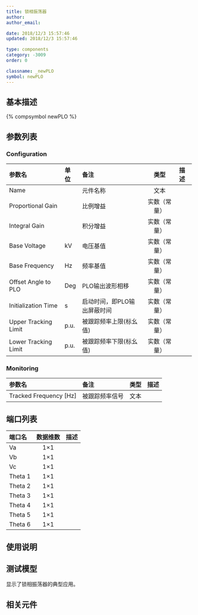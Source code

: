 ```yaml
---
title: 锁相振荡器
author: 
author_email:

date: 2018/12/3 15:57:46
updated: 2018/12/3 15:57:46

type: components
category: -3009
order: 0

classname: _newPLO
symbol: newPLO
---
```

## 基本描述
{% compsymbol newPLO %}

## 参数列表
### Configuration
| 参数名 | 单位 | 备注 | 类型 | 描述 |
| :--- | :--- | :--- | :--: | :--- |
| Name |  | 元件名称 | 文本 |  |
| Proportional Gain |  | 比例增益 | 实数（常量） |  |
| Integral Gain |  | 积分增益 | 实数（常量） |  |
| Base Voltage | kV | 电压基值 | 实数（常量） |  |
| Base Frequency | Hz | 频率基值 | 实数（常量） |  |
| Offset Angle to PLO | Deg | PLO输出波形相移 | 实数（常量） |  |
| Initialization Time | s | 启动时间，即PLO输出屏蔽时间 | 实数（常量） |  |
| Upper Tracking Limit | p.u. | 被跟踪频率上限(标幺值) | 实数（常量） |  |
| Lower Tracking Limit | p.u. | 被跟踪频率下限(标幺值) | 实数（常量） |  |

### Monitoring
| 参数名 | 备注 | 类型 | 描述 |
| :--- | :--- | :--: | :--- |
| Tracked Frequency \[Hz\] | 被跟踪频率信号 | 文本 |  |


## 端口列表

| 端口名 | 数据维数 | 描述 |
| :--- | :--:  | :--- |
| Va | 1×1 | |                   
| Vb | 1×1 | |                   
| Vc | 1×1 | |                   
| Theta 1 | 1×1 | |                   
| Theta 2 | 1×1 | |                   
| Theta 3 | 1×1 | |                   
| Theta 4 | 1×1 | |                   
| Theta 5 | 1×1 | |                   
| Theta 6 | 1×1 | |                   

## 使用说明


## 测试模型
[<test name>](<test link>)显示了锁相振荡器的典型应用。

## 相关元件


